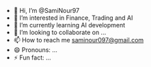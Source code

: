 - 👋 Hi, I’m @SamiNour97
- 👀 I’m interested in Finance, Trading and AI
- 🌱 I’m currently learning AI development
- 💞️ I’m looking to collaborate on ...
- 📫 How to reach me saminour097@gmail.com
- 😄 Pronouns: ...
- ⚡ Fun fact: ...

<!---
SamiNour97/SamiNour97 is a ✨ special ✨ repository because its `README.md` (this file) appears on your GitHub profile.
You can click the Preview link to take a look at your changes.
--->
